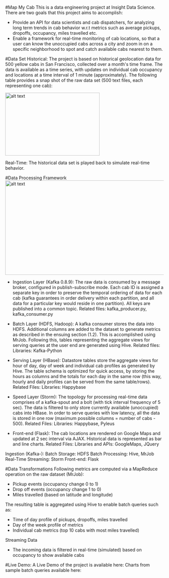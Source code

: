 #Map My Cab
This is a data engineering project at Insight Data Science. There are two goals that this project aims to accomplish:
- Provide an API for data scientists and cab dispatchers, for analyzing long term trends in cab behavior w.r.t metrics such as average pickups, dropoffs, occupancy, miles travelled etc.
- Enable a framework for real-time monitoring of cab locations, so that a user can know the unoccupied cabs across a city and zoom in on a specific neighborhood to spot and catch available cabs nearest to them.

#Data Set
Historical:
The project is based on historical geolocation data for 500 yellow cabs in San Francisco, collected over a month's time frame. The data is available as a time series, with updates on individual cab occupancy and locations at a time interval of 1 minute (approximately). The following table provides a snap shot of the raw data set (500 text files, each representing one cab):

<img src="https://github.com/PreetikaKuls/Insight-MapMyCab/blob/master/images/raw_data.png" alt="alt text" width="300" height="200">

Real-Time:
The historical data set is played back to simulate real-time behavior.

#Data Processing Framework
<img src="https://github.com/PreetikaKuls/Insight-MapMyCab/blob/master/images/pipeline.png" alt="alt text" width="600" height="300">

- Ingestion Layer (Kafka 0.8.9): The raw data is consumed by a message broker, configured in publish-subscribe mode. Each cab ID is assigned a separate key in order to preserve the temporal ordering of data for each cab (kafka guarantees in order delivery within each partition, and all data for a particular key would reside in one partition). All keys are published into a common topic.
Related files: kafka_producer.py, kafka_consumer.py

- Batch Layer (HDFS, Hadoop): A kafka consumer stores the data into HDFS. Additional columns are added to the dataset to generate metrics as described in the ensuing section (1.2). This is accomplished using MrJob. Following this, tables representing the aggregate views for serving queries at the user end are generated using Hive.
Related files: Libraries: Kafka-Python

- Serving Layer (HBase): Datastore tables store the aggregate views for hour of day, day of week and individual cab profiles as generated by Hive. The table schema is optimized for quick access, by storing the hours as columns and the totals for each day in the same row (this way, hourly and daily profiles can be served from the same table/rows).
Related Files: Libraries: Happybase

- Speed Layer (Storm): The topology for processing real-time data comprises of a kafka-spout and a bolt (with tick interval frequency of 5 sec). The data is filtered to only store currently available (unoccupied) cabs into HBase. In order to serve queries with low latency, all the data is stored in one row (maximum possible columns = number of cabs - 500). 
Related Files: Libraries: Happybase, Pyleus

- Front-end (Flask): The cab locations are rendered on Google Maps and updated at 2 sec interval via AJAX. Historical data is represented as bar and line charts.
Related Files: Libraries and APIs: GoogleMaps, JQuery




Ingestion (Kafka-): 
Batch Storage: HDFS
Batch Processing: Hive, MrJob
Real-Time Streaming: Storm
Front-end: Flask

#Data Transformations
Following metrics are computed via a MapReduce operation on the raw dataset (MrJob):
- Pickup events (occupancy change 0 to 1)
- Drop off events (occupancy change 1 to 0)
- Miles travelled (based on latitude and longitude)

The resulting table is aggregated using Hive to enable batch queries such as:
- Time of day profile of pickups, dropoffs, miles travelled 
- Day of the week profile of metrics 
- Individual cab metrics (top 10 cabs with most miles travelled)

Streaming Data
- The incoming data is filtered in real-time (simulated) based on occupancy to show available cabs

 




#Live Demo:
A Live Demo of the project is available here:
Charts from sample batch queries available here:






